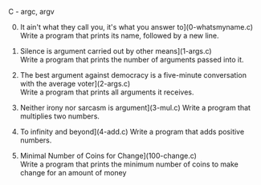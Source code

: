 C - argc, argv
				
0. It ain't what they call you, it's what you answer to](0-whatsmyname.c)		
Write a program that prints its name, followed by a new line.
		
1. Silence is argument carried out by other means](1-args.c)		
Write a program that prints the number of arguments passed into it.
		
2. The best argument against democracy is a five-minute conversation with the average voter](2-args.c)		
Write a program that prints all arguments it receives.
		
3. Neither irony nor sarcasm is argument](3-mul.c)
Write a program that multiplies two numbers.
		
4. To infinity and beyond](4-add.c)
Write a program that adds positive numbers.
		
5. Minimal Number of Coins for Change](100-change.c)		
Write a program that prints the minimum number of coins to make change for an amount of money
